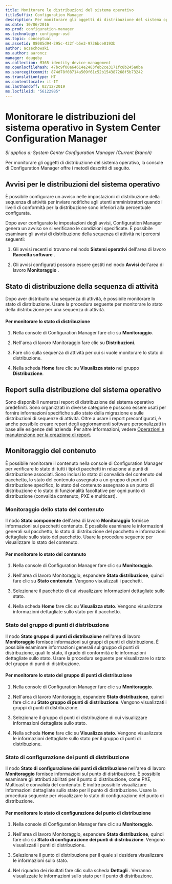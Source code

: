 ```yaml
---
title: Monitorare le distribuzioni del sistema operativo
titleSuffix: Configuration Manager
description: Per monitorare gli oggetti di distribuzione del sistema operativo, la console di Configuration Manager offre avvisi, report e diversi indicatori di stato.
ms.date: 10/06/2016
ms.prod: configuration-manager
ms.technology: configmgr-osd
ms.topic: conceptual
ms.assetid: 08085d94-295c-432f-b5e3-9736bce0193b
author: aczechowski
ms.author: aaroncz
manager: dougeby
ms.collection: M365-identity-device-management
ms.openlocfilehash: 47bc9f00a64614e2483feb2ce3171fc8b245a0ba
ms.sourcegitcommit: 874d78f08714a509f61c52b154387268f5b73242
ms.translationtype: HT
ms.contentlocale: it-IT
ms.lasthandoff: 02/12/2019
ms.locfileid: "56122985"
---
```

# <a name="monitor-operating-system-deployments-in-system-center-configuration-manager"></a>Monitorare le distribuzioni del sistema operativo in System Center Configuration Manager

*Si applica a: System Center Configuration Manager (Current Branch)*

Per monitorare gli oggetti di distribuzione del sistema operativo, la console di Configuration Manager offre i metodi descritti di seguito.  


##  <a name="BKMK_OSDAlerts"></a> Avvisi per le distribuzioni del sistema operativo  
 È possibile configurare un avviso nelle impostazioni di distribuzione della sequenza di attività per inviare notifiche agli utenti amministratori quando i livelli di conformità per la distribuzione sono inferiori alla percentuale configurata.  

 Dopo aver configurato le impostazioni degli avvisi, Configuration Manager genera un avviso se si verificano le condizioni specificate. È possibile esaminare gli avvisi di distribuzione della sequenza di attività nei percorsi seguenti:  

1.  Gli avvisi recenti si trovano nel nodo **Sistemi operativi** dell'area di lavoro **Raccolta software** .  

2.  Gli avvisi configurati possono essere gestiti nel nodo **Avvisi** dell'area di lavoro **Monitoraggio** .  

##  <a name="BKMK_TSDeployStatus"></a> Stato di distribuzione della sequenza di attività  
 Dopo aver distribuito una sequenza di attività, è possibile monitorare lo stato di distribuzione. Usare la procedura seguente per monitorare lo stato della distribuzione per una sequenza di attività.  

#### <a name="to-monitor-deployment-status"></a>Per monitorare lo stato di distribuzione  

1.  Nella console di Configuration Manager fare clic su **Monitoraggio**.  

2.  Nell'area di lavoro Monitoraggio fare clic su **Distribuzioni**.  

3.  Fare clic sulla sequenza di attività per cui si vuole monitorare lo stato di distribuzione.  

4.  Nella scheda **Home** fare clic su **Visualizza stato** nel gruppo **Distribuzione**.  

##  <a name="BKMK_TSReports"></a> Report sulla distribuzione del sistema operativo  
 Sono disponibili numerosi report di distribuzione del sistema operativo predefiniti. Sono organizzati in diverse categorie e possono essere usati per fornire informazioni specifiche sullo stato della migrazione e sulle distribuzioni di sequenze di attività. Oltre a usare i report preconfigurati, è anche possibile creare report degli aggiornamenti software personalizzati in base alle esigenze dell'azienda. Per altre informazioni, vedere [Operazioni e manutenzione per la creazione di report](../../core/servers/manage/operations-and-maintenance-for-reporting.md).  

##  <a name="BKMK_MonitorContent"></a> Monitoraggio del contenuto  
 È possibile monitorare il contenuto nella console di Configuration Manager per verificare lo stato di tutti i tipi di pacchetti in relazione ai punti di distribuzione associati. Sono inclusi lo stato di convalida del contenuto del pacchetto, lo stato del contenuto assegnato a un gruppo di punti di distribuzione specifico, lo stato del contenuto assegnato a un punto di distribuzione e lo stato di funzionalità facoltative per ogni punto di distribuzione (convalida contenuto, PXE e multicast).  

###  <a name="BKMK_ContentStatus"></a> Monitoraggio dello stato del contenuto  
 Il nodo **Stato componente** dell'area di lavoro **Monitoraggio** fornisce informazioni sui pacchetti contenuto. È possibile esaminare le informazioni generali sul pacchetto, lo stato di distribuzione del pacchetto e informazioni dettagliate sullo stato del pacchetto. Usare la procedura seguente per visualizzare lo stato del contenuto.  

#### <a name="to-monitor-content-status"></a>Per monitorare lo stato del contenuto  

1.  Nella console di Configuration Manager fare clic su **Monitoraggio**.  

2.  Nell'area di lavoro Monitoraggio, espandere **Stato distribuzione**, quindi fare clic su **Stato contenuto**. Vengono visualizzati i pacchetti.  

3.  Selezionare il pacchetto di cui visualizzare informazioni dettagliate sullo stato.  

4.  Nella scheda **Home** fare clic su **Visualizza stato**. Vengono visualizzate informazioni dettagliate sullo stato per il pacchetto.  

###  <a name="BKMK_DPGroupStatus"></a> Stato del gruppo di punti di distribuzione  
 Il nodo **Stato gruppo di punti di distribuzione** nell'area di lavoro **Monitoraggio** fornisce informazioni sui gruppi di punti di distribuzione. È possibile esaminare informazioni generali sul gruppo di punti di distribuzione, quali lo stato, il grado di conformità e le informazioni dettagliate sullo stato. Usare la procedura seguente per visualizzare lo stato del gruppo di punti di distribuzione.  

#### <a name="to-monitor-distribution-point-group-status"></a>Per monitorare lo stato del gruppo di punti di distribuzione  

1.  Nella console di Configuration Manager fare clic su **Monitoraggio**.  

2.  Nell'area di lavoro Monitoraggio, espandere **Stato distribuzione**, quindi fare clic su **Stato gruppo di punti di distribuzione**. Vengono visualizzati i gruppi di punti di distribuzione.  

3.  Selezionare il gruppo di punti di distribuzione di cui visualizzare informazioni dettagliate sullo stato.  

4.  Nella scheda **Home** fare clic su **Visualizza stato**. Vengono visualizzate le informazioni dettagliate sullo stato per il gruppo di punti di distribuzione.  

###  <a name="BKMK_DPConfigStatus"></a> Stato di configurazione dei punti di distribuzione  
 Il nodo **Stato di configurazione dei punti di distribuzione** nell'area di lavoro **Monitoraggio** fornisce informazioni sul punto di distribuzione. È possibile esaminare gli attributi abilitati per il punto di distribuzione, come PXE, Multicast e convalida del contenuto. È inoltre possibile visualizzare informazioni dettagliate sullo stato per il punto di distribuzione. Usare la procedura seguente per visualizzare lo stato di configurazione del punto di distribuzione.  

#### <a name="to-monitor-distribution-point-configuration-status"></a>Per monitorare lo stato di configurazione del punto di distribuzione  

1.  Nella console di Configuration Manager fare clic su **Monitoraggio**.  

2.  Nell'area di lavoro Monitoraggio, espandere **Stato distribuzione**, quindi fare clic su **Stato di configurazione dei punti di distribuzione**. Vengono visualizzati i punti di distribuzione.  

3.  Selezionare il punto di distribuzione per il quale si desidera visualizzare le informazioni sullo stato.  

4.  Nel riquadro dei risultati fare clic sulla scheda **Dettagli** . Verranno visualizzate le informazioni sullo stato per il punto di distribuzione.  

